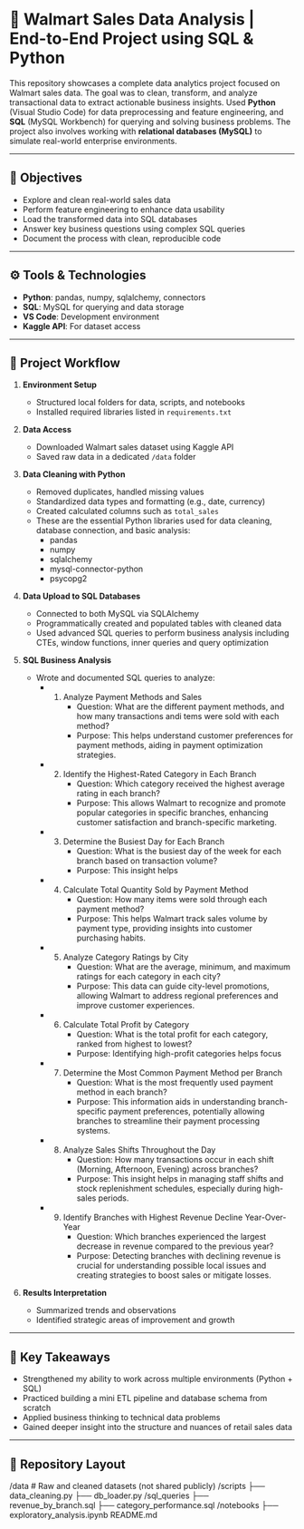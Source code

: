 # 🛒 Walmart Sales Data Analysis | End-to-End Project using SQL & Python

This repository showcases a complete data analytics project focused on Walmart sales data. The goal was to clean, transform, and analyze transactional data to extract actionable business insights. Used **Python** (Visual Studio Code) for data preprocessing and feature engineering, and **SQL** (MySQL Workbench) for querying and solving business problems. The project also involves working with **relational databases (MySQL)** to simulate real-world enterprise environments.

---

## 📌 Objectives

- Explore and clean real-world sales data
- Perform feature engineering to enhance data usability
- Load the transformed data into SQL databases
- Answer key business questions using complex SQL queries
- Document the process with clean, reproducible code

---

## ⚙️ Tools & Technologies

- **Python**: pandas, numpy, sqlalchemy, connectors
- **SQL**: MySQL for querying and data storage
- **VS Code**: Development environment
- **Kaggle API**: For dataset access

---

## 🔄 Project Workflow

1. **Environment Setup**
   - Structured local folders for data, scripts, and notebooks
   - Installed required libraries listed in `requirements.txt`

2. **Data Access**
   - Downloaded Walmart sales dataset using Kaggle API
   - Saved raw data in a dedicated `/data` folder

3. **Data Cleaning with Python**
   - Removed duplicates, handled missing values
   - Standardized data types and formatting (e.g., date, currency)
   - Created calculated columns such as `total_sales`
   - These are the essential Python libraries used for data cleaning, database connection, and basic analysis:
       - pandas
       - numpy
       - sqlalchemy
       - mysql-connector-python
       - psycopg2

4. **Data Upload to SQL Databases**
   - Connected to both MySQL via SQLAlchemy
   - Programmatically created and populated tables with cleaned data
   - Used advanced SQL queries to perform business analysis including CTEs, window functions, inner queries and query optimization

5. **SQL Business Analysis**
   - Wrote and documented SQL queries to analyze:
     - 1. Analyze Payment Methods and Sales
          - Question: What are the different payment methods, and how many transactions andi tems were sold with each method?
          - Purpose: This helps understand customer preferences for payment methods, aiding in payment optimization strategies.
     - 2. Identify the Highest-Rated Category in Each Branch
          - Question: Which category received the highest average rating in each branch?
          - Purpose: This allows Walmart to recognize and promote popular categories in specific branches, enhancing customer satisfaction and branch-specific marketing.      
     - 3. Determine the Busiest Day for Each Branch
          - Question: What is the busiest day of the week for each branch based on transaction volume?
          - Purpose: This insight helps
     - 4. Calculate Total Quantity Sold by Payment Method
          - Question: How many items were sold through each payment method?
          - Purpose: This helps Walmart track sales volume by payment type, providing insights into customer purchasing habits.
     - 5. Analyze Category Ratings by City
          - Question: What are the average, minimum, and maximum ratings for each category in each city?
          - Purpose: This data can guide city-level promotions, allowing Walmart to address regional preferences and improve customer experiences.
     - 6. Calculate Total Profit by Category
          - Question: What is the total profit for each category, ranked from highest to lowest?
          - Purpose: Identifying high-profit categories helps focus
     - 7. Determine the Most Common Payment Method per Branch
          - Question: What is the most frequently used payment method in each branch?
          - Purpose: This information aids in understanding branch-specific payment preferences, potentially allowing branches to streamline their payment processing systems.
     - 8. Analyze Sales Shifts Throughout the Day
          - Question: How many transactions occur in each shift (Morning, Afternoon, Evening) across branches?
          - Purpose: This insight helps in managing staff shifts and stock replenishment schedules, especially during high-sales periods.
     - 9. Identify Branches with Highest Revenue Decline Year-Over-Year
          - Question: Which branches experienced the largest decrease in revenue compared to the previous year?
          - Purpose: Detecting branches with declining revenue is crucial for understanding possible local issues and creating strategies to boost sales or mitigate losses.
          
6. **Results Interpretation**  
   - Summarized trends and observations
   - Identified strategic areas of improvement and growth

---

## 🧠 Key Takeaways

- Strengthened my ability to work across multiple environments (Python + SQL)
- Practiced building a mini ETL pipeline and database schema from scratch
- Applied business thinking to technical data problems
- Gained deeper insight into the structure and nuances of retail sales data

---

## 📂 Repository Layout

/data # Raw and cleaned datasets (not shared publicly)
/scripts
├── data_cleaning.py
├── db_loader.py
/sql_queries
├── revenue_by_branch.sql
├── category_performance.sql
/notebooks
├── exploratory_analysis.ipynb
README.md


